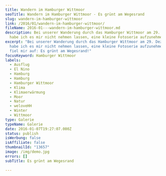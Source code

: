 ```yaml
---
title: Wandern im Hamburger Wittmoor
seoTitle: Wandern im Hamburger Wittmoor - Es grünt am Wegesrand
slug: wandern-im-hamburger-wittmoor
link: /2016/01/wandern-im-hamburger-wittmoor/
fileName: 2016-01---wandern-im-hamburger-wittmoor.md
description: Bei unserer Wanderung durch das Hamburger Wittmoor am 29. Dezember
  habe ich es mir nicht nehmen lassen, eine kleine Fotoserie aufzunehmen.
excerpt: "Bei unserer Wanderung durch das Hamburger Wittmoor am 29. Dezember
  habe ich es mir nicht nehmen lassen, eine kleine Fotoserie aufzunehmen. Dabei
  fiel mir auf: Es grünt am Wegesrand!"
focusKeyword: Hamburger Wittmoor
labels:
  - Ausflug
  - El Nino
  - Hamburg
  - Hamburg
  - Hamburger Wittmoor
  - Klima
  - Klimaerwärmung
  - Moor
  - Natur
  - weloveHH
  - Winter
  - Wittmoor
type: Galerie
typeName: Galerie
date: 2016-01-07T19:27:07.000Z
status: publish
isWerbung: false
isAffiliate: false
thumbnailId: "13657"
image: /img/demo.jpg
errors: []
subTitle: Es grünt am Wegesrand
  
---
```



  